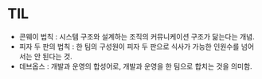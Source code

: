 # TIL

- 콘웨이 법칙 : 시스템 구조와 설계하는 조직의 커뮤니케이션 구조가 닮는다는 개념.
- 피자 두 판의 법칙 : 한 팀의 구성원이 피자 두 판으로 식사가 가능한 인원수를 넘어서는 안 된다는 것.
- 데브옵스 : 개발과 운영의 합성어로, 개발과 운영을 한 팀으로 합치는 것을 의미함.